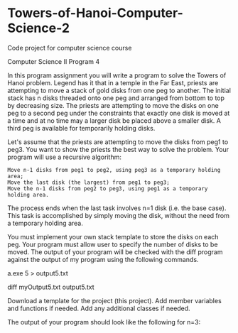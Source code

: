 # Towers-of-Hanoi-Computer-Science-2
Code project for computer science course 


Computer Science II
Program 4
 

In this program assignment you will write a program to solve the Towers of Hanoi problem. Legend has it that in a temple in the Far East, priests are attempting to move a stack of gold disks from one peg to another. The initial stack has n disks threaded onto one peg and arranged from bottom to top by decreasing size. The priests are attempting to move the disks on one peg to a second peg under the constraints that exactly one disk is moved at a time and at no time may a larger disk be placed above a smaller disk. A third peg is available for temporarily holding disks.

 

Let's assume that the priests are attempting to move the disks from peg1 to peg3. You want to show the priests the best way to solve the problem. Your program will use a recursive algorithm:

 

    Move n-1 disks from peg1 to peg2, using peg3 as a temporary holding area;
    Move the last disk (the largest) from peg1 to peg3;
    Move the n-1 disks from peg2 to peg3, using peg1 as a temporary holding area.

 

The process ends when the last task involves n=1 disk (i.e. the base case). This task is accomplished by simply moving the disk, without the need from a temporary holding area.

 

You must implement your own stack template to store the disks on each peg. Your program must allow user to specify the number of disks to be moved. The output of your program will be checked with the diff program against the output of my program using the following commands.

a.exe 5 > output5.txt

diff myOutput5.txt output5.txt

 

Download a template for the project (this project). Add member variables and functions if needed. Add any additional classes if needed.

 

The output of your program should look like the following for n=3:


